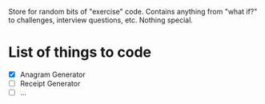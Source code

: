 Store for random bits of "exercise" code. Contains anything from "what if?" to challenges, interview questions, etc. Nothing special.  

# List of things to code
- [x] Anagram Generator  
- [ ] Receipt Generator  
- [ ] ...
